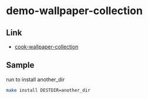 

# demo-wallpaper-collection




## Link

* [cook-wallpaper-collection](https://github.com/samwhelp/deb-recipe/tree/main/recipe/cook-wallpaper-collection/cook-wallpaper-collection)




## Sample

run to install another_dir

``` sh
make install DESTDIR=another_dir
```

